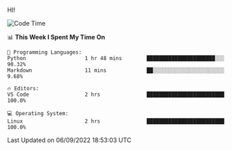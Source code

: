 HI! 
<!--START_SECTION:waka-->
![Code Time](http://img.shields.io/badge/Code%20Time-108%20hrs-blue)

📊 **This Week I Spent My Time On** 

```text
💬 Programming Languages: 
Python                   1 hr 48 mins        ██████████████████████░░░   90.32% 
Markdown                 11 mins             ██░░░░░░░░░░░░░░░░░░░░░░░   9.68%

🔥 Editors: 
VS Code                  2 hrs               █████████████████████████   100.0%

💻 Operating System: 
Linux                    2 hrs               █████████████████████████   100.0%

```


 Last Updated on 06/09/2022 18:53:03 UTC
<!--END_SECTION:waka-->
